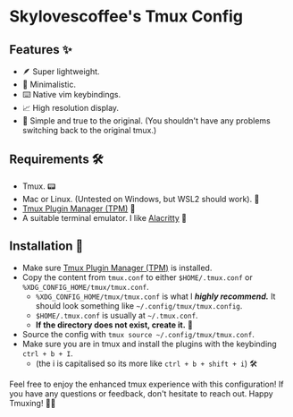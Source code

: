 # Skylovescoffee's Tmux Config 

## Features ✨
- 🪶 Super lightweight. 
- 🧘 Minimalistic. 
- ⌨️ Native vim keybindings. 
- 📈 High resolution display. 
- 🔄 Simple and true to the original. (You shouldn't have any problems switching back to the original tmux.) 

## Requirements 🛠️
- Tmux. 📟
- Mac or Linux. (Untested on Windows, but WSL2 should work). 🐧
- [Tmux Plugin Manager (TPM)](https://github.com/tmux-plugins/tpm) 🧰
- A suitable terminal emulator. I like [Alacritty](https://github.com/alacritty/alacritty) 🚀

## Installation 🚀
- Make sure [Tmux Plugin Manager (TPM)](https://github.com/tmux-plugins/tpm) is installed.
- Copy the content from `tmux.conf` to either `$HOME/.tmux.conf` or `%XDG_CONFIG_HOME/tmux/tmux.conf`.
    - `%XDG_CONFIG_HOME/tmux/tmux.conf` is what I ***highly recommend.*** It should look something like `~/.config/tmux/tmux.config`.
    - `$HOME/.tmux.conf` is usually at `~/.tmux.conf`.
    - **If the directory does not exist, create it.** 📁
- Source the config with `tmux source ~/.config/tmux/tmux.conf`.
- Make sure you are in tmux and install the plugins with the keybinding `ctrl + b + I`.
    - (the i is capitalised so its more like `ctrl + b + shift + i`) 🛠️

Feel free to enjoy the enhanced tmux experience with this configuration! If you have any questions or feedback, don't hesitate to reach out. Happy Tmuxing! 🎉🐢
